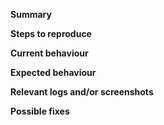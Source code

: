 **Summary**

**Steps to reproduce**

**Current behaviour**

**Expected behaviour**

**Relevant logs and/or screenshots**

**Possible fixes**

